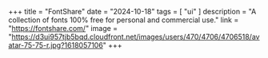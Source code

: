 +++
title = "FontShare"
date = "2024-10-18"
tags = [
    "ui"
]
description = "A collection of fonts 100% free for personal and commercial use."
link = "https://fontshare.com/"
image = "https://d3ui957tjb5bqd.cloudfront.net/images/users/470/4706/4706518/avatar-75-75-r.jpg?1618057106"
+++
